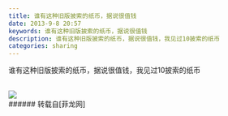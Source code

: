 ```yaml
---
title: 谁有这种旧版披索的纸币，据说很值钱
date: 2013-9-8 20:57
keywords: 谁有这种旧版披索的纸币，据说很值钱
description: 谁有这种旧版披索的纸币，据说很值钱，我见过10披索的纸币
categories: sharing
---
```

<td class="t_f" id="postmessage_46278">

谁有这种旧版披索的纸币，据说很值钱，我见过10披索的纸币<br/>
<br/>

<img aid="18745" data-cf-modified-4c4eee831f949492bd263c88-="" file="data/attachment/forum/201309/08/205721hixc8xvvieiuz4zr.jpg.thumb.jpg" id="aimg_18745" inpost="1" onclick="" onmouseover="" src="http://www.flw.ph/data/attachment/forum/201309/08/205721hixc8xvvieiuz4zr.jpg" style="cursor:pointer" zoomfile="data/attachment/forum/201309/08/205721hixc8xvvieiuz4zr.jpg"/>


<br/>
</td>
###### 转载自[菲龙网]